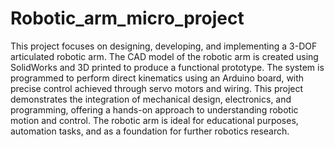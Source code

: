 # Robotic_arm_micro_project
This project focuses on designing, developing, and implementing a 3-DOF articulated robotic arm. The CAD model of the robotic arm is created using SolidWorks and 3D printed to produce a functional prototype. The system is programmed to perform direct kinematics using an Arduino board, with precise control achieved through servo motors and wiring. This project demonstrates the integration of mechanical design, electronics, and programming, offering a hands-on approach to understanding robotic motion and control. The robotic arm is ideal for educational purposes, automation tasks, and as a foundation for further robotics research.

